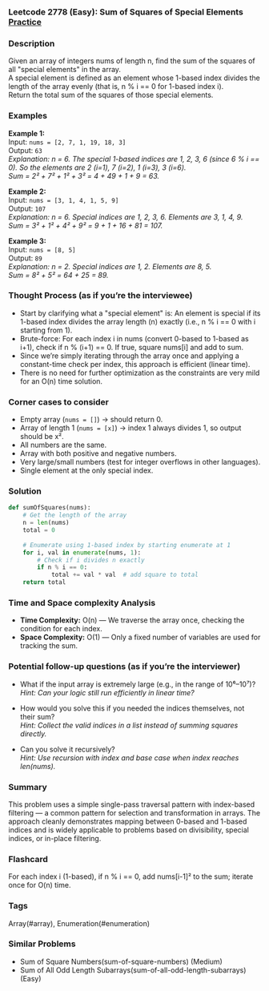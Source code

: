 ### Leetcode 2778 (Easy): Sum of Squares of Special Elements  [Practice](https://leetcode.com/problems/sum-of-squares-of-special-elements)

### Description  
Given an array of integers nums of length n, find the sum of the squares of all "special elements" in the array.  
A special element is defined as an element whose 1-based index divides the length of the array evenly (that is, n % i == 0 for 1-based index i).  
Return the total sum of the squares of those special elements.

### Examples  

**Example 1:**  
Input: `nums = [2, 7, 1, 19, 18, 3]`  
Output: `63`  
*Explanation: n = 6. The special 1-based indices are 1, 2, 3, 6 (since 6 % i == 0). So the elements are 2 (i=1), 7 (i=2), 1 (i=3), 3 (i=6).  
Sum = 2² + 7² + 1² + 3² = 4 + 49 + 1 + 9 = 63.*

**Example 2:**  
Input: `nums = [3, 1, 4, 1, 5, 9]`  
Output: `107`  
*Explanation: n = 6. Special indices are 1, 2, 3, 6. Elements are 3, 1, 4, 9.  
Sum = 3² + 1² + 4² + 9² = 9 + 1 + 16 + 81 = 107.*

**Example 3:**  
Input: `nums = [8, 5]`  
Output: `89`  
*Explanation: n = 2. Special indices are 1, 2. Elements are 8, 5.  
Sum = 8² + 5² = 64 + 25 = 89.*

### Thought Process (as if you’re the interviewee)  
- Start by clarifying what a "special element" is: An element is special if its 1-based index divides the array length (n) exactly (i.e., n % i == 0 with i starting from 1).
- Brute-force: For each index i in nums (convert 0-based to 1-based as i+1), check if n % (i+1) == 0. If true, square nums[i] and add to sum.
- Since we’re simply iterating through the array once and applying a constant-time check per index, this approach is efficient (linear time).
- There is no need for further optimization as the constraints are very mild for an O(n) time solution.

### Corner cases to consider  
- Empty array (`nums = []`) → should return 0.
- Array of length 1 (`nums = [x]`) → index 1 always divides 1, so output should be x².
- All numbers are the same.
- Array with both positive and negative numbers.
- Very large/small numbers (test for integer overflows in other languages).
- Single element at the only special index.

### Solution

```python
def sumOfSquares(nums):
    # Get the length of the array
    n = len(nums)
    total = 0
    
    # Enumerate using 1-based index by starting enumerate at 1
    for i, val in enumerate(nums, 1):
        # Check if i divides n exactly
        if n % i == 0:
            total += val * val  # add square to total
    return total
```

### Time and Space complexity Analysis  

- **Time Complexity:** O(n) — We traverse the array once, checking the condition for each index.
- **Space Complexity:** O(1) — Only a fixed number of variables are used for tracking the sum.

### Potential follow-up questions (as if you’re the interviewer)  

- What if the input array is extremely large (e.g., in the range of 10⁶–10⁷)?  
  *Hint: Can your logic still run efficiently in linear time?*

- How would you solve this if you needed the indices themselves, not their sum?  
  *Hint: Collect the valid indices in a list instead of summing squares directly.*

- Can you solve it recursively?  
  *Hint: Use recursion with index and base case when index reaches len(nums).*

### Summary
This problem uses a simple single-pass traversal pattern with index-based filtering — a common pattern for selection and transformation in arrays. The approach cleanly demonstrates mapping between 0-based and 1-based indices and is widely applicable to problems based on divisibility, special indices, or in-place filtering.


### Flashcard
For each index i (1-based), if n % i == 0, add nums[i-1]² to the sum; iterate once for O(n) time.

### Tags
Array(#array), Enumeration(#enumeration)

### Similar Problems
- Sum of Square Numbers(sum-of-square-numbers) (Medium)
- Sum of All Odd Length Subarrays(sum-of-all-odd-length-subarrays) (Easy)
